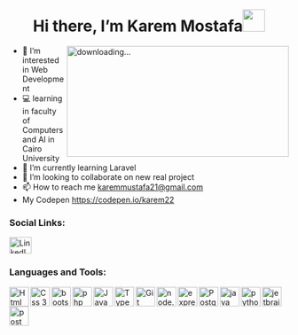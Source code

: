 <h1 align="center">Hi there, I’m Karem Mostafa<img src="https://media.giphy.com/media/hvRJCLFzcasrR4ia7z/giphy.gif" width="40px"></h1>
<img align="right" alt=" downloading..." src="https://i.pinimg.com/originals/3c/84/cd/3c84cdb1e180a46031edaed16e042beb.gif" width="400" height="200" />

- 👀 I’m interested in Web Development
- 💻 learning in faculty of Computers and AI in Cairo University
- 🌱 I’m currently learning Laravel
- 💞️ I’m looking to collaborate on new real project
- 📫 How to reach me karemmustafa21@gmail.com
- My Codepen https://codepen.io/karem22


### Social Links:
<a href="https://www.linkedin.com/in/karem-mostafa-044339242/"><img align="center" src="https://icon.icepanel.io/Technology/svg/LinkedIn.svg" alt="LinkedIn" height="30" width="40" style="max-width: 100%;"></a>

<!---
EngKarem/EngKarem is a ✨ special ✨ repository because its `README.md` (this file) appears on your GitHub profile.
You can click the Preview link to take a look at your changes.
--->

### Languages and Tools:
<img align="left" alt="Html 5" width="35px" height="35px" src="https://icon.icepanel.io/Technology/svg/HTML5.svg" />

<img align="left" alt="Css 3" width="35px" height="35px" src="https://icon.icepanel.io/Technology/svg/CSS3.svg" />

<img align="left" alt="bootstrap" width="35px" height="35px" src="https://icon.icepanel.io/Technology/svg/Bootstrap.svg" />

<img align="left" alt="php" width="35px" height="35px" src="https://icon.icepanel.io/Technology/svg/PHP.svg" />

<img align="left" alt="JavaScript" width="35px" height="35px" src="https://icon.icepanel.io/Technology/svg/JavaScript.svg" />

<img align="left" alt="TypeScript" width="35px" height="35px" src="https://icon.icepanel.io/Technology/svg/TypeScript.svg" />

<img align="left" alt="Git" width="35px" height="35px" src="https://icon.icepanel.io/Technology/svg/Git.svg" />

<img align="left" alt="node.js" width="35px" height="35px" src="https://icon.icepanel.io/Technology/svg/Node.js.svg">

<img align="left" alt="express.js" width="35px" height="35px" src="https://icon.icepanel.io/Technology/png-shadow-512/Express.png">

<img align="left" alt="PostgreSQL" width="35px" height="35px" src="https://icon.icepanel.io/Technology/svg/PostgresSQL.svg" />

<img align="left" alt="java" width="35px" height="35px" src="https://icon.icepanel.io/Technology/svg/Java.svg" >

<img align="left" alt="python" width="35px" height="35px" src="https://icon.icepanel.io/Technology/svg/Python.svg" />

<img align="left" alt="jetbrains" width="35px" height="35px" src="https://icon.icepanel.io/Technology/svg/JetBrains.svg" />

<img align="left" alt="postman" width="35px" height="35px" src="https://icon.icepanel.io/Technology/svg/Postman.svg" />

<br><br>
<!-- <p><img align="left" src="https://github-readme-stats.vercel.app/api/top-langs?username=EngKarem&show_icons=true&locale=en&layout=compact" alt="EngKarem" /></p> -->

<!-- <p><img align="right" src="https://github-readme-stats.vercel.app/api?username=EngKarem&show_icons=true&locale=en" alt="EngKarem" /></p> -->
